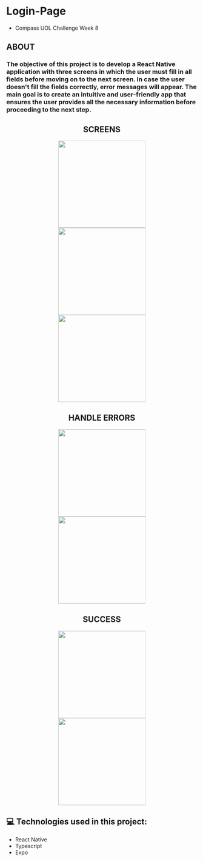 # Login-Page

- Compass UOL Challenge Week 8

<h2> ABOUT </h2>
<h3> The objective of this project is to develop a React Native application with three screens in which the user must fill in all fields before moving on to the next screen. In case the user doesn't fill the fields correctly, error messages will appear. The main goal is to create an intuitive and user-friendly app that ensures the user provides all the necessary information before proceeding to the next step. </h3>

<h2 align="center"> SCREENS </h2>
<p align="center">
  <img src="./assets/welcome.png" width="230" hspace="15">
  <img src="./assets/signup.png" width="230" hspace="15">
  <img src="./assets/home.png" width="230" hspace="15">
</p>

<h2 align="center"> HANDLE ERRORS </h2>
<p align="center">
  <img src="./assets/password.png" width="230" hspace="15">
  <img src="./assets/error.png" width="230" hspace="15">
</p>

<h2 align="center"> SUCCESS </h2>
<p align="center">
  <img src="./assets/loading.png" width="230" hspace="15">
  <img src="./assets/loadingSignUp.png" width="230" hspace="15">
</p>

## 💻 Technologies used in this project:

- React Native
- Typescript
- Expo
